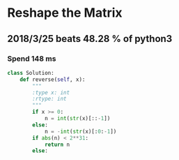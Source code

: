 # Reshape the Matrix

## 2018/3/25 beats 48.28 % of python3
### Spend 148 ms
```python
class Solution:
    def reverse(self, x):
        """
        :type x: int
        :rtype: int
        """
        if x >= 0:
            n = int(str(x)[::-1])
        else:
            n = -int(str(x)[:0:-1])
        if abs(n) < 2**31:
            return n
        else:
           
